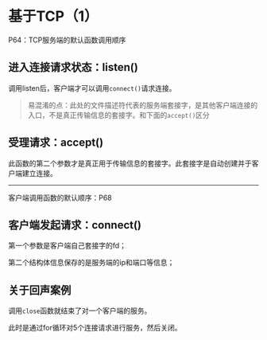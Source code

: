 # 基于TCP（1）
P64：TCP服务端的默认函数调用顺序

## 进入连接请求状态：listen()
调用listen后，客户端才可以调用`connect()`请求连接。
> 易混淆的点：此处的文件描述符代表的服务端套接字，是其他客户端连接的入口，不是真正传输信息的套接字。和下面的`accept()`区分

## 受理请求：accept()
此函数的第二个参数才是真正用于传输信息的套接字。此套接字是自动创建并于客户端建立连接。
*******

客户端调用函数的默认顺序：P68
## 客户端发起请求：connect()
第一个参数是客户端自己套接字的fd；

第二个结构体信息保存的是服务端的ip和端口等信息；


## 关于回声案例
调用`close`函数就结束了对一个客户端的服务。

此时是通过for循环对5个连接请求进行服务，然后关闭。

